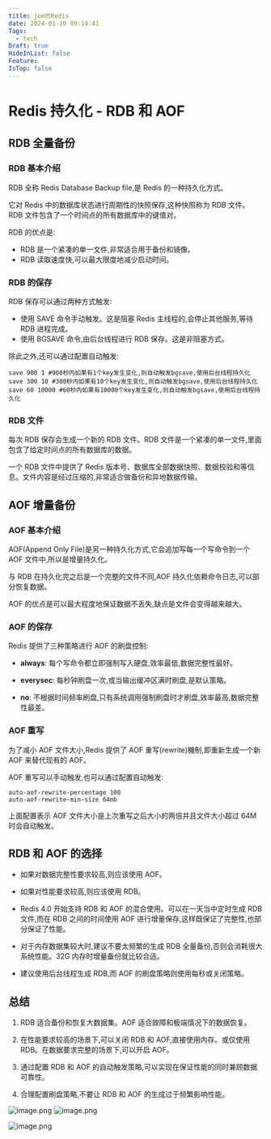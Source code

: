 ```yaml
---
title: joe的Redis
date: 2024-01-10 09:14:41
Tags:
  - tech
Draft: true
HideInList: false
Feature: 
IsTop: false
---
```


# Redis 持久化 - RDB 和 AOF

## RDB 全量备份

### RDB 基本介绍

RDB 全称 Redis Database Backup file,是 Redis 的一种持久化方式。

它对 Redis 中的数据库状态进行周期性的快照保存,这种快照称为 RDB 文件。RDB 文件包含了一个时间点的所有数据库中的键值对。

RDB 的优点是:

- RDB 是一个紧凑的单一文件,非常适合用于备份和镜像。
- RDB 读取速度快,可以最大限度地减少启动时间。

### RDB 的保存

RDB 保存可以通过两种方式触发:

- 使用 SAVE 命令手动触发。这是阻塞 Redis 主线程的,会停止其他服务,等待 RDB 进程完成。
- 使用 BGSAVE 命令,由后台线程进行 RDB 保存。这是非阻塞方式。

除此之外,还可以通过配置自动触发:

```
save 900 1 #900秒内如果有1个key发生变化,则自动触发bgsave,使用后台线程持久化
save 300 10 #300秒内如果有10个key发生变化,则自动触发bgsave,使用后台线程持久化
save 60 10000 #60秒内如果有10000个key发生变化,则自动触发bgsave,使用后台线程持久化
```

### RDB 文件

每次 RDB 保存会生成一个新的 RDB 文件。RDB 文件是一个紧凑的单一文件,里面包含了给定时间点的所有数据库的数据。

一个 RDB 文件中提供了 Redis 版本号、数据库全部数据快照、数据校验和等信息。文件内容是经过压缩的,非常适合做备份和异地数据传输。

## AOF 增量备份

### AOF 基本介绍

AOF(Append Only File)是另一种持久化方式,它会追加写每一个写命令到一个 AOF 文件中,所以是增量持久化。

与 RDB 在持久化完之后是一个完整的文件不同,AOF 持久化依赖命令日志,可以部分恢复数据。

AOF 的优点是可以最大程度地保证数据不丢失,缺点是文件会变得越来越大。

### AOF 的保存

Redis 提供了三种策略进行 AOF 的刷盘控制:

- **always**: 每个写命令都立即强制写入硬盘,效率最低,数据完整性最好。

- **everysec**: 每秒钟刷盘一次,或当输出缓冲区满时刷盘,是默认策略。

- **no**: 不根据时间频率刷盘,只有系统调用强制刷盘时才刷盘,效率最高,数据完整性最差。

### AOF 重写

为了减小 AOF 文件大小,Redis 提供了 AOF 重写(rewrite)機制,即重新生成一个新 AOF 来替代现有的 AOF。

AOF 重写可以手动触发,也可以通过配置自动触发:

```
auto-aof-rewrite-percentage 100
auto-aof-rewrite-min-size 64mb
```

上面配置表示 AOF 文件大小是上次重写之后大小的两倍并且文件大小超过 64M 时会自动触发。

## RDB 和 AOF 的选择

- 如果对数据完整性要求较高,则应该使用 AOF。

- 如果对性能要求较高,则应该使用 RDB。

- Redis 4.0 开始支持 RDB 和 AOF 的混合使用。可以在一天当中定时生成 RDB 文件,而在 RDB 之间的时间使用 AOF 进行增量保存,这样既保证了完整性,也部分保证了性能。

- 对于内存数据集较大时,建议不要太频繁的生成 RDB 全量备份,否则会消耗很大系统性能。32G 内存时增量备份就比较合适。

- 建议使用后台线程生成 RDB,而 AOF 的刷盘策略则使用每秒或关闭策略。

## 总结

1. RDB 适合备份和恢复大数据集。AOF 适合故障和极端情况下的数据恢复。

2. 在性能要求较高的场景下,可以关闭 RDB 和 AOF,直接使用内存。或仅使用 RDB。在数据要求完整的场景下,可以开启 AOF。

3. 通过配置 RDB 和 AOF 的自动触发策略,可以实现在保证性能的同时兼顾数据可靠性。

4. 合理配置刷盘策略,不要让 RDB 和 AOF 的生成过于频繁影响性能。

<!--more-->
![image.png](https://bestkxt.oss-cn-guangzhou.aliyuncs.com/img/202401101039849.png)
![image.png](https://bestkxt.oss-cn-guangzhou.aliyuncs.com/img/202401101045658.png)


![image.png](https://bestkxt.oss-cn-guangzhou.aliyuncs.com/img/202401101049111.png)
